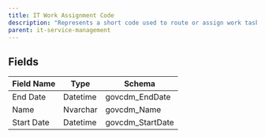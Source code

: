 ```yaml
---
title: IT Work Assignment Code
description: "Represents a short code used to route or assign work tasks."
parent: it-service-management
---
```


## Fields

| Field Name | Type | Schema |
|------------|------|--------|
| End Date | Datetime | govcdm_EndDate |
| Name | Nvarchar | govcdm_Name |
| Start Date | Datetime | govcdm_StartDate |


